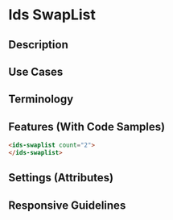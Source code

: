 # Ids SwapList

## Description

## Use Cases

## Terminology

## Features (With Code Samples)

```html
<ids-swaplist count="2">
</ids-swaplist>
```

## Settings (Attributes)

## Responsive Guidelines

